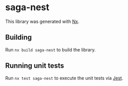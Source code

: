 # saga-nest

This library was generated with [Nx](https://nx.dev).

## Building

Run `nx build saga-nest` to build the library.

## Running unit tests

Run `nx test saga-nest` to execute the unit tests via [Jest](https://jestjs.io).
